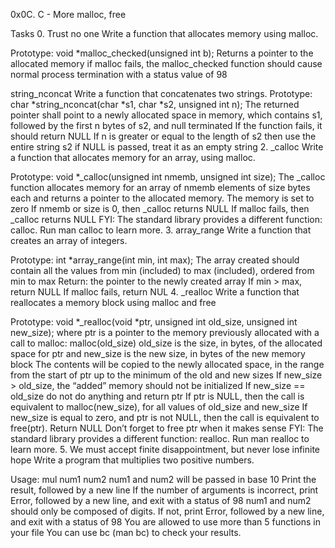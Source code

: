 0x0C. C - More malloc, free

Tasks 0. Trust no one Write a function that allocates memory using malloc.

Prototype: void *malloc_checked(unsigned int b); Returns a pointer to the allocated memory if malloc fails, the malloc_checked function should cause normal process termination with a status value of 98

string_nconcat Write a function that concatenates two strings.
Prototype: char *string_nconcat(char *s1, char *s2, unsigned int n); The returned pointer shall point to a newly allocated space in memory, which contains s1, followed by the first n bytes of s2, and null terminated If the function fails, it should return NULL If n is greater or equal to the length of s2 then use the entire string s2 if NULL is passed, treat it as an empty string 2. _calloc Write a function that allocates memory for an array, using malloc.

Prototype: void *_calloc(unsigned int nmemb, unsigned int size); The _calloc function allocates memory for an array of nmemb elements of size bytes each and returns a pointer to the allocated memory. The memory is set to zero If nmemb or size is 0, then _calloc returns NULL If malloc fails, then _calloc returns NULL FYI: The standard library provides a different function: calloc. Run man calloc to learn more. 3. array_range Write a function that creates an array of integers.

Prototype: int *array_range(int min, int max); The array created should contain all the values from min (included) to max (included), ordered from min to max Return: the pointer to the newly created array If min > max, return NULL If malloc fails, return NUL 4. _realloc Write a function that reallocates a memory block using malloc and free

Prototype: void *_realloc(void *ptr, unsigned int old_size, unsigned int new_size); where ptr is a pointer to the memory previously allocated with a call to malloc: malloc(old_size) old_size is the size, in bytes, of the allocated space for ptr and new_size is the new size, in bytes of the new memory block The contents will be copied to the newly allocated space, in the range from the start of ptr up to the minimum of the old and new sizes If new_size > old_size, the “added” memory should not be initialized If new_size == old_size do not do anything and return ptr If ptr is NULL, then the call is equivalent to malloc(new_size), for all values of old_size and new_size If new_size is equal to zero, and ptr is not NULL, then the call is equivalent to free(ptr). Return NULL Don’t forget to free ptr when it makes sense FYI: The standard library provides a different function: realloc. Run man realloc to learn more. 5. We must accept finite disappointment, but never lose infinite hope Write a program that multiplies two positive numbers.

Usage: mul num1 num2 num1 and num2 will be passed in base 10 Print the result, followed by a new line If the number of arguments is incorrect, print Error, followed by a new line, and exit with a status of 98 num1 and num2 should only be composed of digits. If not, print Error, followed by a new line, and exit with a status of 98 You are allowed to use more than 5 functions in your file You can use bc (man bc) to check your results.
